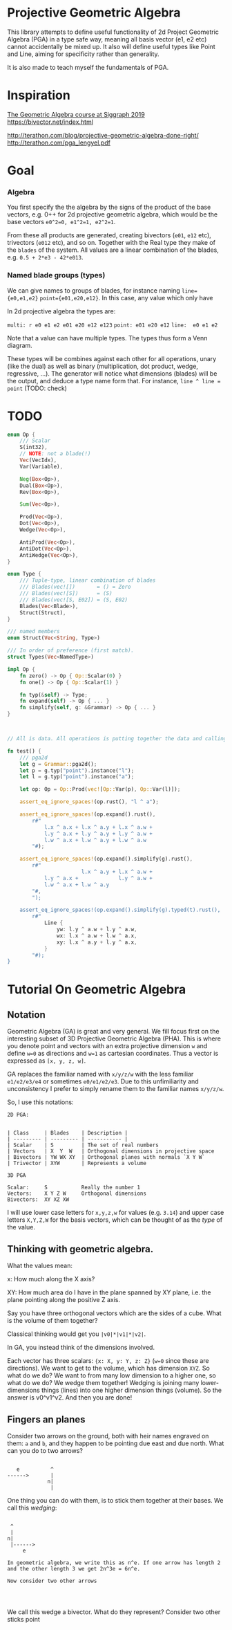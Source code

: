 # Projective Geometric Algebra

This library attempts to define useful functionality of 2d Project Geometric Algebra (PGA) in a type safe way, meaning all basis vector (e1, e2 etc) cannot accidentally be mixed up. It also will define useful types like Point and Line, aiming for specificity rather than generality.

It is also made to teach myself the fundamentals of PGA.

# Inspiration
[The Geometric Algebra course at Siggraph 2019](https://www.youtube.com/watch?v=tX4H_ctggYo)
https://bivector.net/index.html

http://terathon.com/blog/projective-geometric-algebra-done-right/
http://terathon.com/pga_lengyel.pdf

# Goal

### Algebra
You first specify the the algebra by the signs of the product of the base vectors, e.g. 0++ for 2d projective geometric algebra, which would be the base vectors `e0^2=0, e1^2=1, e2^2=1`.

From these all products are generated, creating bivectors (`e01`, `e12` etc), trivectors (`e012` etc), and so on. Together with the Real type they make of the `blades` of the system. All values are a linear combination of the blades, e.g. `0.5 + 2*e3 - 42*e013`.

### Named blade groups (types)
We can give names to groups of blades, for instance naming `line={e0,e1,e2}`  `point={e01,e20,e12}`. In this case, any value which only have

In 2d projective algebra the types are:

`multi: r e0 e1 e2 e01 e20 e12 e123`
`point: e01 e20 e12`
`line:  e0 e1 e2`

Note that a value can have multiple types. The types thus form a Venn diagram.

These types will be combines against each other for all operations, unary (like the dual) as well as binary (multiplication, dot product, wedge, regressive, ...). The generator will notice what dimensions (blades) will be the output, and deduce a type name form that. For instance, `line ^ line = point` (TODO: check)


# TODO

``` rust
enum Op {
	/// Scalar
	S(int32),
	// NOTE: not a blade(!)
	Vec(VecIdx),
	Var(Variable),

	Neg(Box<Op>),
	Dual(Box<Op>),
	Rev(Box<Op>),

	Sum(Vec<Op>),

	Prod(Vec<Op>),
	Dot(Vec<Op>),
	Wedge(Vec<Op>),

	AntiProd(Vec<Op>),
	AntiDot(Vec<Op>),
	AntiWedge(Vec<Op>),
}

enum Type {
	/// Tuple-type, linear combination of blades
	/// Blades(vec![])       = () = Zero
	/// Blades(vec![S])      = (S)
	/// Blades(vec![S, E02]) = (S, E02)
	Blades(Vec<Blade>),
	Struct(Struct),
}

/// named members
enum Struct(Vec<String, Type>)

/// In order of preference (first match).
struct Types(Vec<NamedType>)

impl Op {
	fn zero() -> Op { Op::Scalar(0) }
	fn one() -> Op { Op::Scalar(1) }

	fn typ(&self) -> Type;
	fn expand(self) -> Op { ... }
	fn simplify(self, g: &Grammar) -> Op { ... }
}



// All is data. All operations is putting together the data and calling `eval()` which simplifies as far as it can.

fn test() {
	/// pga2d
	let g = Grammar::pga2d();
	let p = g.typ("point").instance("l");
	let l = g.typ("point").instance("a");

	let op: Op = Op::Prod(vec![Op::Var(p), Op::Var(l)]);

	assert_eq_ignore_spaces!(op.rust(), "l ^ a");

	assert_eq_ignore_spaces!(op.expand().rust(),
	    r#"
	    	l.x ^ a.x + l.x ^ a.y + l.x ^ a.w +
	    	l.y ^ a.x + l.y ^ a.y + l.y ^ a.w +
	    	l.w ^ a.x + l.w ^ a.y + l.w ^ a.w
	    "#);

	assert_eq_ignore_spaces!(op.expand().simplify(g).rust(),
	    r#"
	    	            l.x ^ a.y + l.x ^ a.w +
	    	l.y ^ a.x +             l.y ^ a.w +
	    	l.w ^ a.x + l.w ^ a.y
	    "#,
	    ");

	assert_eq_ignore_spaces!(op.expand().simplify(g).typed(t).rust(),
	    r#"
	        Line {
		    	yw: l.y ^ a.w + l.y ^ a.w,
		    	wx: l.x ^ a.w + l.w ^ a.x,
		    	xy: l.x ^ a.y + l.y ^ a.x,
		    }
	    "#);
}
```





# Tutorial On Geometric Algebra
## Notation

Geometric Algebra (GA) is great and very general. We fill focus first on the interesting subset of 3D Projective Geometric Algebra (PHA). This is where you denote point and vectors with an extra projective dimension `w` and define `w=0` as directions and `w=1` as cartesian coordinates. Thus a vector is expressed as `[x, y, z, w]`.

GA replaces the familiar named with `x/y/z/w` with the less familiar `e1/e2/e3/e4` or sometimes `e0/e1/e2/e3`. Due to this unfimiliarity and unconsistency I prefer to simply rename them to the familiar names `x/y/z/w`.

So, I use this notations:
```
2D PGA:


| Class     | Blades    | Description |
| --------- | --------- | ----------- |
| Scalar    | S         | The set of real numbers
| Vectors   | X  Y  W   | Orthogonal dimensions in projective space
| Bivectors | YW WX XY  | Orthogonal planes with normals `X Y W`
| Trivector | XYW       | Represents a volume

3D PGA

Scalar:     S           Really the number 1
Vectors:    X Y Z W     Orthogonal dimensions
Bivectors:  XY XZ XW
```

I will use lower case letters for `x,y,z,w` for values (e.g. `3.14`) and upper case letters `X,Y,Z,W` for the basis vectors, which can be thought of as the *type* of the value.

## Thinking with geometric algebra.

What the values mean:

x:  How much along the X axis?

XY: How much area do I have in the plane spanned by XY plane, i.e. the plane pointing along the positive Z axis.


Say you have three orthogonal vectors which are the sides of a cube. What is the volume of them together?

Classical thinking would get you `|v0|*|v1|*|v2|`.

In GA, you instead think of the dimensions involved.

Each vector has three scalars: `{x: X, y: Y, z: Z}` (`w=0` since these are directions).
We want to get to the volume, which has dimension `XYZ`. So what do we do? We want to from many low dimension to a higher one, so what do we do? We wedge them together! Wedging is joining many lower-dimensions things (lines) into one higher dimension things (volume). So the answer is v0^v1^v2. And then you are done!

## Fingers an planes
Consider two arrows on the ground, both with heir names engraved on them: `a` and `b`, and they happen to be pointing due east and due north. What can you do to two arrows?

```

   e          ^
------>       |
             n|
              |
```

One thing you can do with them, is to stick them together at their bases. We call this *wedging*:
```

 ^
 |
n|
 |------>
     e

In geometric algebra, we write this as n^e. If one arrow has length 2 and the other length 3 we get 2n^3e = 6n^e.

Now consider two other arrows




```


We call this wedge a bivector. What do they represent? Consider two other sticks point
